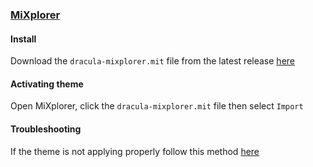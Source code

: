 ### [MiXplorer](https://mixplorer.com/)

#### Install

Download the `dracula-mixplorer.mit` file from the latest release [here](https://github.com/dracula/mixplorer/releases)

#### Activating theme

Open MiXplorer, click the `dracula-mixplorer.mit` file then select `Import`

#### Troubleshooting

If the theme is not applying properly follow this method [here](https://www.tumblr.com/sionta/697097040919969792/how-to-fix-mixplorer-theme-not-applied?source=share)


